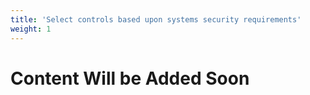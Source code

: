 ```yaml
---
title: 'Select controls based upon systems security requirements'
weight: 1
---
```


# Content Will be Added Soon